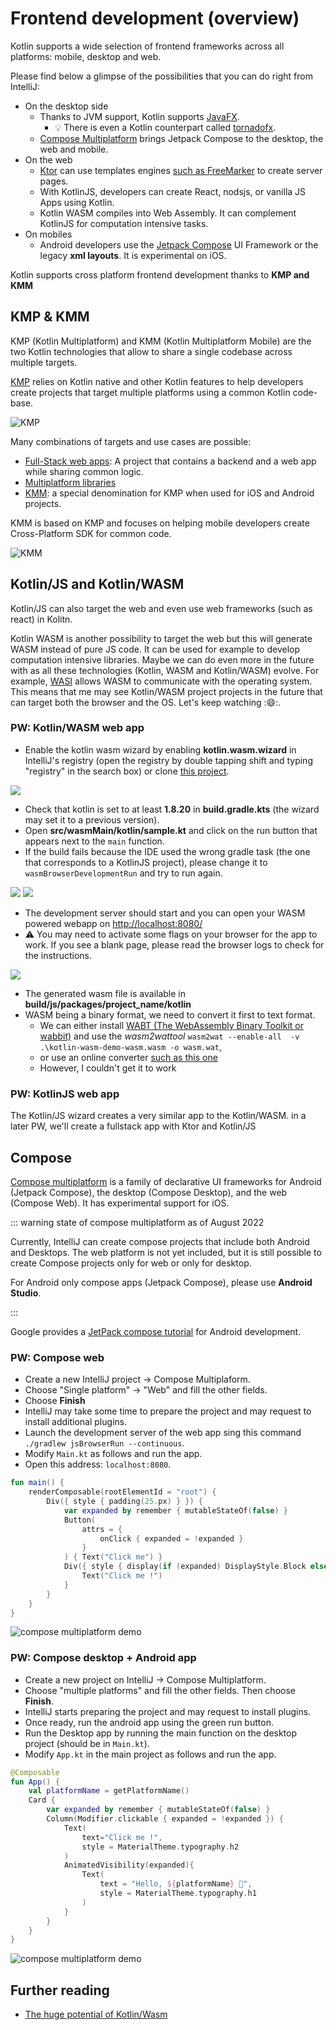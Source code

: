 # Frontend development (overview)

Kotlin supports a wide selection of frontend frameworks across all platforms: mobile, desktop and web.

Please find below a glimpse of the possibilities that you can do right from IntelliJ:

- On the desktop side
  - Thanks to JVM support, Kotlin supports [JavaFX](https://openjfx.io/).
    - :bulb: There is even a Kotlin counterpart called [tornadofx](https://tornadofx.io/).
  - [Compose Multiplatform](https://www.jetbrains.com/lp/compose-mpp/) brings Jetpack Compose to the desktop, the web and mobile.
- On the web
  - [Ktor](https://ktor.io/docs/creating-interactive-website.html) can use templates engines [such as FreeMarker](https://freemarker.apache.org/) to create server pages.
  - With KotlinJS, developers can create React, nodsjs, or vanilla JS Apps using Kotlin.
  - Kotlin WASM compiles into Web Assembly. It can complement KotlinJS for computation intensive tasks.
- On mobiles
  - Android developers use the [Jetpack Compose](https://developer.android.com/jetpack/compose) UI Framework or the legacy **xml layouts**. It is experimental on iOS.

Kotlin supports cross platform frontend development thanks to **KMP and KMM**

## KMP & KMM

KMP (Kotlin Multiplatform) and KMM (Kotlin Multiplatform Mobile) are the two Kotlin technologies that allow to share a single codebase across multiple targets.

[KMP](https://blog.jetbrains.com/kotlin/2021/08/compose-multiplatform-goes-alpha/) relies on Kotlin native and other Kotlin features to help developers create projects that target multiple platforms using a common Kotlin code-base.

![KMP](https://kotlinlang.org/docs/images/kotlin-multiplatform.png)

Many combinations of targets and use cases are possible:

- [Full-Stack web apps](https://kotlinlang.org/docs/multiplatform-full-stack-app.html): A project that contains a backend and a web app while sharing common logic.
- [Multiplatform libraries](https://kotlinlang.org/docs/multiplatform-library.html)
- [KMM](https://kotlinlang.org/lp/mobile/): a special denomination for KMP when used for iOS and Android projects.

KMM is based on KMP and focuses on helping mobile developers create Cross-Platform SDK for common code.

![KMM](https://kotlinlang.org/lp/mobile/static/sdk-313e52f7d9d3b3e3e48471ef06e8e3aa.svg)

## Kotlin/JS and Kotlin/WASM

Kotlin/JS can also target the web and even use web frameworks (such as react) in Kolitn.

Kotlin WASM is another possibility to target the web but this will generate WASM instead of pure JS code.
It can be used for example to develop computation intensive libraries.
Maybe we can do even more in the future with as all these technologies (Kotlin, WASM and Kotlin/WASM) evolve.
For example, [WASI](https://wasi.dev/) allows WASM to communicate with the operating system.
This means that me may see Kotlin/WASM project projects in the future that can target both the browser and the OS.
Let's keep watching ::smile::.

### PW: Kotlin/WASM web app

- Enable the kotlin wasm wizard by enabling **kotlin.wasm.wizard** in IntelliJ's registry (open the registry by double tapping shift and typing "registry" in the search box) or clone [this project](https://github.com/worldline/learning-kotlin/tree/main/material/kotlin-wasm-starter).

![](../../assets/kotlin-wasm-flag.png)

- Check that kotlin is set to at least **1.8.20** in **build.gradle.kts** (the wizard may set it to a previous version).
- Open **src/wasmMain/kotlin/sample.kt** and click on the run button that appears next to the `main` function.
- If the build fails because the IDE used the wrong gradle task (the one that corresponds to a KotlinJS project), please change it to `wasmBrowserDevelopmentRun` and try to run again.

![](../../assets/wasm-build-conf-edit.png)
![](../../assets/wasm-run-configuration.png)

- The development server should start and you can open your WASM powered webapp on [http://localhost:8080/](http://localhost:8080/)
- ⚠️ You may need to activate some flags on your browser for the app to work. If you see a blank page, please read the browser logs to check for the instructions.

![](../../assets/kotlin-wasm-webapp.png)

- The generated wasm file is available in **build/js/packages/project_name/kotlin**
- WASM being a binary format, we need to convert it first to text format.
  - We can either install [WABT (The WebAssembly Binary Toolkit or wabbit)](https://github.com/WebAssembly/wabt) and use the _wasm2wattool_ `wasm2wat --enable-all  -v .\kotlin-wasm-demo-wasm.wasm -o wasm.wat`,
  - or use an online converter [such as this one](https://webassembly.github.io/wabt/demo/wasm2wat/)
  - However, I couldn't get it to work

### PW: KotlinJS web app

The Kotlin/JS wizard creates a very similar app to the Kotlin/WASM.
in a later PW, we'll create a fullstack app with Ktor and Kotlin/JS

## Compose

[Compose multiplatform](https://blog.jetbrains.com/kotlin/2021/08/compose-multiplatform-goes-alpha/) is a family of declarative UI frameworks for Android (Jetpack Compose), the desktop (Compose Desktop), and the web (Compose Web). It has experimental support for iOS.

::: warning state of compose multiplatform as of August 2022

Currently, IntelliJ can create compose projects that include both Android and Desktops.
The web platform is not yet included, but it is still possible to create Compose projects only for web or only for desktop.

For Android only compose apps (Jetpack Compose), please use **Android Studio**.

:::

Google provides a [JetPack compose tutorial](https://developer.android.com/jetpack/compose/tutorial) for Android development.

### PW: Compose web

- Create a new IntelliJ project -> Compose Multiplaform.
- Choose "Single platform" -> "Web" and fill the other fields.
- Choose **Finish**
- IntelliJ may take some time to prepare the project and may request to install additional plugins.
- Launch the development server of the web app sing this command ` ./gradlew jsBrowserRun --continuous`.
- Modify `Main.kt` as follows and run the app.
- Open this address: `localhost:8080`.

```kotlin
fun main() {
    renderComposable(rootElementId = "root") {
        Div({ style { padding(25.px) } }) {
            var expanded by remember { mutableStateOf(false) }
            Button(
                attrs = {
                    onClick { expanded = !expanded }
                }
            ) { Text("Click me") }
            Div({ style { display(if (expanded) DisplayStyle.Block else DisplayStyle.None) } }) {
                Text("Click me !")
            }
        }
    }
}
```

![compose multiplatform demo](../../assets/compose-multiplaform-web.gif)

### PW: Compose desktop + Android app

- Create a new project on IntelliJ -> Compose Multiplatform.
- Choose "multiple platforms" and fill the other fields. Then choose **Finish**.
- IntelliJ starts preparing the project and may request to install plugins.
- Once ready, run the android app using the green run button.
- Run the Desktop app by running the main function on the desktop project (should be in `Main.kt`).
- Modify `App.kt` in the main project as follows and run the app.

```kotlin
@Composable
fun App() {
    val platformName = getPlatformName()
    Card {
        var expanded by remember { mutableStateOf(false) }
        Column(Modifier.clickable { expanded = !expanded }) {
            Text(
                text="Click me !",
                style = MaterialTheme.typography.h2
            )
            AnimatedVisibility(expanded){
                Text(
                    text = "Hello, ${platformName} 🎊",
                    style = MaterialTheme.typography.h1
                )
            }
        }
    }
}
```

![compose multiplatform demo](../../assets/compose-multiplaform.gif)

## Further reading

- [The huge potential of Kotlin/Wasm](https://seb.deleuze.fr/the-huge-potential-of-kotlin-wasm/)
